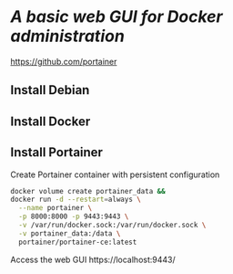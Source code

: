 # *A basic web GUI for Docker administration*
https://github.com/portainer
## Install Debian
## Install Docker
## Install Portainer
Create Portainer container with persistent configuration
```sh
docker volume create portainer_data &&
docker run -d --restart=always \
  --name portainer \
  -p 8000:8000 -p 9443:9443 \
  -v /var/run/docker.sock:/var/run/docker.sock \
  -v portainer_data:/data \
  portainer/portainer-ce:latest
```
Access the web GUI
https://localhost:9443/
